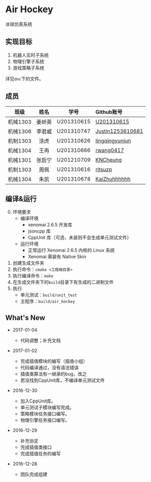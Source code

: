 Air Hockey
================

冰球仿真系统

实现目标
------

1. 机器人实时子系统
2. 物理引擎子系统
3. 游戏策略子系统

详见`doc`下的文件。

成员
-------

|   班级  |   姓名  |   学号  |   Github账号    |
| :---: | :---: | :---: | :--- |
|	机械1303	|	姜娇英	|	U201310615	|	[U201310615](https://github.com/U201310615)	|
|	机械1306	|	李君威	|	U201310747	|	[Justin1253610681](https://github.com/Justin1253610681)	|
|	机制1303	|	涂虎	|	U201310626	|	[lingqingyunjun](https://github.com/lingqingyunjun)	|
|	机械1304	|	王冉	|	U201310666	|	[rwang0417](https://github.com/rwang0417)	|
|	机械1301	|	张启宁	|	U201210709	|	[KNCheung](https://github.com/KNCheung)	|
|	机制1303	|	周佩	|	U201310616	|	[ritsuzp](https://github.com/ritsuzp)	|
|	机械1304	|	朱凯	|	U201310678	|	[KaiZhuhhhhhh](https://github.com/KaiZhuhhhhhh)	|

编译&运行
---------

0. 环境要求
    + 编译环境
        + xenomai 2.6.5 开发库
        + jsoncpp 库
        + CppUnit 库（可选，未装则不会生成单元测试文件）
    + 运行环境
        + 正常运行 Xenomai 2.6.5 内核的 Linux 系统
        + Xenomai 需装有 Native Skin
1. 创建生成文件夹
2. 执行命令：`cmake <工程根目录>`
3. 执行编译命令：`make`
4. 在生成文件夹下的`build`目录下有生成的二进制文件
6. 执行
    + 单元测试：`build/unit_test`
    + 主程序：`build/air_hockey`

What's New
-----------
+ 2017-01-04
    - 代码调整；补充文档
    
+ 2017-01-02
    - 完成插值模块的编写（插值小组）
    - 代码编译通过，没有语法错误
    - 插值类算法有一继承的bug，改之
    - 若没找到CppUnit库，不编译单元测试文件
    
+ 2016-12-30
    - 加入CppUnit库。
    - 单元测试子模块编写完成。
    - 策略模块任务接口编写。
    - 物理引擎任务接口编写。
    
+ 2016-12-29
    - 补充协定
    - 完成插值类接口
    - 完成插值任务的编写

+ 2016-12-28
    - 团队完成组建

